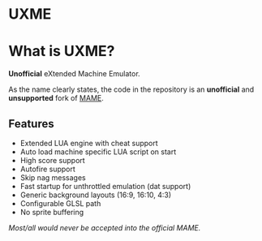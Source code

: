 # **UXME** #

What is UXME?
=============

__Unofficial__ eXtended Machine Emulator.

As the name clearly states, the code in the repository is an __unofficial__ and __unsupported__ fork of [MAME](http://mamedev.org).

Features
--------

* Extended LUA engine with cheat support
* Auto load machine specific LUA script on start
* High score support
* Autofire support
* Skip nag messages
* Fast startup for unthrottled emulation (dat support)
* Generic background layouts (16:9, 16:10, 4:3)
* Configurable GLSL path
* No sprite buffering

*Most/all would never be accepted into the official MAME.*


